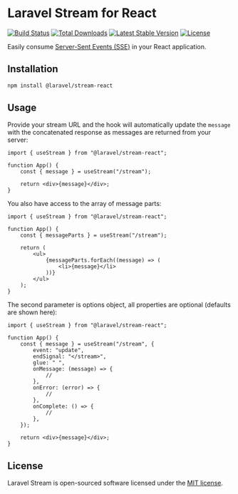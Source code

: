 # Laravel Stream for React

<p align="left">
<a href="https://github.com/laravel/stream/actions/workflows/tests.yml"><img src="https://github.com/laravel/stream/actions/workflows/tests.yml/badge.svg" alt="Build Status"></a>
<a href="https://www.npmjs.com/package/@laravel/stream-react"><img src="https://img.shields.io/npm/dt/@laravel/stream-react" alt="Total Downloads"></a>
<a href="https://www.npmjs.com/package/@laravel/stream-react"><img src="https://img.shields.io/npm/v/@laravel/stream-react" alt="Latest Stable Version"></a>
<a href="https://www.npmjs.com/package/@laravel/stream-react"><img src="https://img.shields.io/npm/l/@laravel/stream-react" alt="License"></a>
</p>

Easily consume [Server-Sent Events (SSE)](https://laravel.com/docs/responses#event-streams) in your React application.

## Installation

```bash
npm install @laravel/stream-react
```

## Usage

Provide your stream URL and the hook will automatically update the `message` with the concatenated response as messages are returned from your server:

```tsx
import { useStream } from "@laravel/stream-react";

function App() {
    const { message } = useStream("/stream");

    return <div>{message}</div>;
}
```

You also have access to the array of message parts:

```tsx
import { useStream } from "@laravel/stream-react";

function App() {
    const { messageParts } = useStream("/stream");

    return (
        <ul>
            {messageParts.forEach((message) => (
                <li>{message}</li>
            ))}
        </ul>
    );
}
```

The second parameter is options object, all properties are optional (defaults are shown here):

```tsx
import { useStream } from "@laravel/stream-react";

function App() {
    const { message } = useStream("/stream", {
        event: "update",
        endSignal: "</stream>",
        glue: " ",
        onMessage: (message) => {
            //
        },
        onError: (error) => {
            //
        },
        onComplete: () => {
            //
        },
    });

    return <div>{message}</div>;
}
```

## License

Laravel Stream is open-sourced software licensed under the [MIT license](LICENSE.md).
